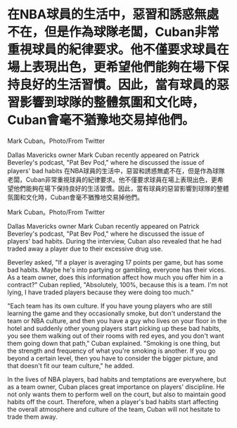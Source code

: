 #  在NBA球員的生活中，惡習和誘惑無處不在，但是作為球隊老闆，Cuban非常重視球員的紀律要求。他不僅要求球員在場上表現出色，更希望他們能夠在場下保持良好的生活習慣。因此，當有球員的惡習影響到球隊的整體氛圍和文化時，Cuban會毫不猶豫地交易掉他們。

Mark Cuban。Photo/From Twitter

Dallas Mavericks owner Mark Cuban recently appeared on Patrick Beverley's podcast, "Pat Bev Pod," where he discussed the issue of players' bad habits 
  在NBA球員的生活中，惡習和誘惑無處不在，但是作為球隊老闆，Cuban非常重視球員的紀律要求。他不僅要求球員在場上表現出色，更希望他們能夠在場下保持良好的生活習慣。因此，當有球員的惡習影響到球隊的整體氛圍和文化時，Cuban會毫不猶豫地交易掉他們。

Mark Cuban。Photo/From Twitter

Dallas Mavericks owner Mark Cuban recently appeared on Patrick Beverley's podcast, "Pat Bev Pod," where he discussed the issue of players' bad habits. During the interview, Cuban also revealed that he had traded away a player due to their excessive drug use.

Beverley asked, "If a player is averaging 17 points per game, but has some bad habits. Maybe he's into partying or gambling, everyone has their vices. As a team owner, does this information affect how much you offer him in a contract?" Cuban replied, "Absolutely, 100%, because this is a team. I'm not lying, I have traded players because they were doing too much."

"Each team has its own culture. If you have young players who are still learning the game and they occasionally smoke, but don't understand the team or NBA culture, and then you have a guy who lives on your floor in the hotel and suddenly other young players start picking up these bad habits, you see them walking out of their rooms with red eyes, and you don't want them going down that path," Cuban explained. "Smoking is one thing, but the strength and frequency of what you're smoking is another. If you go beyond a certain level, then you have to consider the bigger picture, and that doesn't fit our team culture," he added.

In the lives of NBA players, bad habits and temptations are everywhere, but as a team owner, Cuban places great importance on players' discipline. He not only wants them to perform well on the court, but also to maintain good habits off the court. Therefore, when a player's bad habits start affecting the overall atmosphere and culture of the team, Cuban will not hesitate to trade them away. 